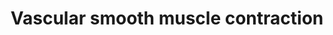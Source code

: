 ---
annotations:
- type: Pathway Ontology
  value: regulatory pathway
authors:
- Zari
- Mkutmon
- Jmelius
- MirellaKalafati
- MaintBot
description: Vascular smooth muscle refers to the particular type of smooth muscle
  found within, and composing the majority of the wall of blood vessels. The main
  function of vascular smooth muscle tonus is to regulate the caliber of the blood
  vessels in the body. Excessive vasoconstriction leads to high blood pressure, while
  excessive vasodilation as in shock leads to low blood pressure (http://en.wikipedia.org/wiki/Vascular_smooth_muscle).
last-edited: 2019-09-17
organisms:
- Bos taurus
redirect_from:
- /index.php/Pathway:WP2912
- /instance/WP2912
schema-jsonld:
- '@context': https://schema.org/
  '@id': https://wikipathways.github.io/pathways/WP2912.html
  '@type': Dataset
  creator:
    '@type': Organization
    name: WikiPathways
  description: Vascular smooth muscle refers to the particular type of smooth muscle
    found within, and composing the majority of the wall of blood vessels. The main
    function of vascular smooth muscle tonus is to regulate the caliber of the blood
    vessels in the body. Excessive vasoconstriction leads to high blood pressure,
    while excessive vasodilation as in shock leads to low blood pressure (http://en.wikipedia.org/wiki/Vascular_smooth_muscle).
  keywords:
  - ADCY9
  - PLA2G12A
  - PLA2G3
  - ARHGEF12
  - GNAQ
  - MYLK2
  - GUCY1B3
  - RhOA
  - MYLK
  - AGTR1
  - BNP
  - RAMP2
  - CALML6
  - GUCY1A2
  - PRKCG
  - ITPR3
  - PLA2G4A
  - ARHGEF11
  - MYL6
  - MHC
  - PRKACB
  - GNA12
  - PLA2G2A
  - KCNMA1
  - NPR-A
  - PLA2G1B
  - KCNMB2
  - EET
  - Angiotensin II
  - ADCY8
  - KCNMB3
  - CALM3
  - BRAF
  - ADORA2B
  - NPR-B
  - ARAF
  - Calcium signal Pathway
  - PGI2
  - CACNA1F
  - ACTA2
  - PLCB2
  - ROCK1
  - KCNMB1
  - ADCY4
  - Arachidonate
  - ANP
  - CALM
  - CALM1
  - PLCB4
  - GNA11
  - DAG
  - ADRA1D
  - MAP2K1
  - PRKCD
  - RAMP3
  - PPP1R12A
  - ADORA2A
  - IP3
  - ITPR1
  - PRKX
  - MYL9
  - CYP4A22
  - Ca2+
  - CPI-17
  - 20-HETE
  - GNA13
  - PLCB1
  - PPP1R12C
  - PLA2G2C
  - PPP1CC
  - RAMP1
  - CACNA1S
  - EDNRA
  - PLA2G4E
  - AVPR1B
  - CACNA1C
  - MYLK3
  - PRKCB
  - CALM2
  - IRAG
  - GUCY1A3
  - ITPR2
  - PPP1CB
  - MAPK3
  - PLA2G12B
  - ADRA1A
  - PLA2G2F
  - CAMP
  - PRKACA
  - PRKCE
  - PRKCH
  - AVPR1A
  - CaD
  - PLA2G2D4
  - PLA2G4F
  - PLA2G2E
  - cGMP
  - ADCY2
  - MYL6B
  - PPP1R12B
  - PRKCA
  - KCNMB4
  - CNP
  - PLCB3
  - 'NO'
  - ADCY5
  - phospholipase A2
  - Norepinephrine
  - PPP1CA
  - PLA2G5
  - CALML5
  - CALCRL
  - MYLK4
  - Arachidonic acid metabolism
  - MAP2K2
  - PLA2G2D1
  - ADCY7
  - RAF1
  - MAPK1
  - Endothelin
  - K+
  - KCNU1
  - ROCK2
  - PLA2G4D
  - Adenosine
  - ADRA1B
  - PLA2G10
  - PTGIR
  - PLA2G4B
  - PKG
  - PRKCQ
  - ADCY3
  - ADCY6
  - vasopressin
  - CYP4A11
  - Adrenomedullin
  - ARHGEF1
  - ACTG2
  - PLA2G6
  - ADCY1
  - CGRP
  - CACNA1D
  - Gs
  license: CC0
  name: Vascular smooth muscle contraction
seo: CreativeWork
title: Vascular smooth muscle contraction
wpid: WP2912
---